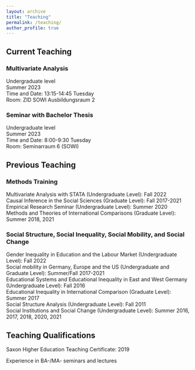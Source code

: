 ```yaml
---
layout: archive
title: "Teaching"
permalink: /teaching/
author_profile: true
---
```


## Current Teaching

### Multivariate Analysis
Undergraduate level<br /> Summer 2023<br /> Time and Date: 13:15-14:45 Tuesday<br /> Room: ZID SOWI Ausbildungsraum 2

### Seminar with Bachelor Thesis
Undergraduate level<br /> Summer 2023<br /> Time and Date: 8:00-9:30 Tuesday<br /> Room: Seminarraum 6 (SOWI)



## Previous Teaching

### Methods Training

Multivariate Analysis with STATA (Undergraduate Level): Fall 2022<br /> Causal Inference in the Social Sciences (Graduate Level): Fall 2017-2021<br /> Empirical Research Seminar (Undergraduate Level): Summer 2020<br />Methods and Theories of International Comparisons (Graduate Level): Summer 2018, 2021


### Social Structure, Social Inequality, Social Mobility, and Social Change

Gender Inequality in Education and the Labour Market (Undergraduate Level): Fall 2022<br />Social mobility in Germany, Europe and the US (Undergraduate and Graduate Level): Summer/Fall 2017-2021<br />Educational Systems and Educational Inequality in East and West Germany (Undergraduate Level): Fall 2016<br /> Educational Inequality in International Comparison (Graduate Level): Summer 2017<br />Social Structure Analysis (Undergraduate Level): Fall 2011<br />Social Institutions and Social Change (Undergraduate Level): Summer 2016, 2017, 2018, 2020, 2021



## Teaching Qualifications

Saxon Higher Education Teaching Certificate: 2019

Experience in BA-/MA- seminars and lectures
